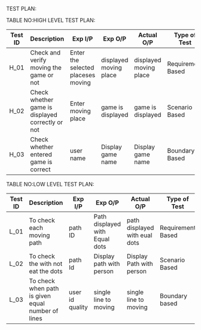 TEST PLAN:

TABLE NO:HIGH LEVEL TEST PLAN:

|Test ID|Description|Exp I/P|Exp O/P|Actual O/P|Type of Test|
|---|---|---|---|---|---|
|H_01|Check and verify moving the game or not|Enter the selected placeses moving|displayed moving place|displayed moving place|Requirement Based|
|H_02|Check whether game is displayed correctly or not|Enter moving place|game is displayed|game is displayed|Scenario Based|
|H_03|Check whether entered game is correct|user name|Display game name|Display game name|Boundary Based| 

TABLE NO:LOW LEVEL TEST PLAN:

|Test ID|Description|Exp I/P|Exp O/P|Actual O/P|Type of Test|
|---|---|---|---|---|---|
|L_01|To check each moving path|path ID|Path displayed with Equal dots|path displayed with eual dots|Requirement Based|
|L_02|To check the with not eat the dots|path Id|Display path with person|Display Path with person|Scenario Based|
|L_03|To check when path is given equal number of lines|user id quality|single line to moving|single line to moving|Boundary based| 
